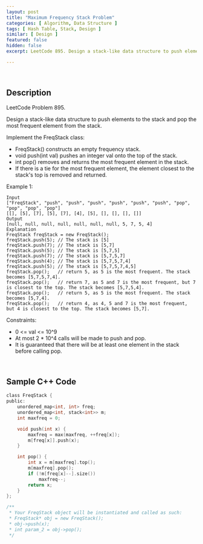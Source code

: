 ```yaml
---
layout: post
title: "Maximum Frequency Stack Problem"
categories: [ Algorithm, Data Structure ]
tags: [ Hash Table, Stack, Design ]
similar: [ Design ]
featured: false
hidden: false
excerpt: LeetCode 895. Design a stack-like data structure to push elements to the stack and pop the most frequent element from the stack.

---
```


<br />

## Description

LeetCode Problem 895.

Design a stack-like data structure to push elements to the stack and pop the most frequent element from the stack.

Implement the FreqStack class:
* FreqStack() constructs an empty frequency stack.
* void push(int val) pushes an integer val onto the top of the stack.
* int pop() removes and returns the most frequent element in the stack.
* If there is a tie for the most frequent element, the element closest to the stack's top is removed and returned.

Example 1:
```
Input
["FreqStack", "push", "push", "push", "push", "push", "push", "pop", "pop", "pop", "pop"]
[[], [5], [7], [5], [7], [4], [5], [], [], [], []]
Output
[null, null, null, null, null, null, null, 5, 7, 5, 4]
Explanation
FreqStack freqStack = new FreqStack();
freqStack.push(5); // The stack is [5]
freqStack.push(7); // The stack is [5,7]
freqStack.push(5); // The stack is [5,7,5]
freqStack.push(7); // The stack is [5,7,5,7]
freqStack.push(4); // The stack is [5,7,5,7,4]
freqStack.push(5); // The stack is [5,7,5,7,4,5]
freqStack.pop();   // return 5, as 5 is the most frequent. The stack becomes [5,7,5,7,4].
freqStack.pop();   // return 7, as 5 and 7 is the most frequent, but 7 is closest to the top. The stack becomes [5,7,5,4].
freqStack.pop();   // return 5, as 5 is the most frequent. The stack becomes [5,7,4].
freqStack.pop();   // return 4, as 4, 5 and 7 is the most frequent, but 4 is closest to the top. The stack becomes [5,7].
```

Constraints:
* 0 <= val <= 10^9
* At most 2 * 10^4 calls will be made to push and pop.
* It is guaranteed that there will be at least one element in the stack before calling pop.

<br />

## Sample C++ Code


```c
class FreqStack {
public:
    unordered_map<int, int> freq;
    unordered_map<int, stack<int>> m;
    int maxfreq = 0;

    void push(int x) {
        maxfreq = max(maxfreq, ++freq[x]);
        m[freq[x]].push(x);
    }

    int pop() {
        int x = m[maxfreq].top();
        m[maxfreq].pop();
        if (!m[freq[x]--].size()) 
            maxfreq--;
        return x;
    }
};

/**
 * Your FreqStack object will be instantiated and called as such:
 * FreqStack* obj = new FreqStack();
 * obj->push(x);
 * int param_2 = obj->pop();
 */
```


